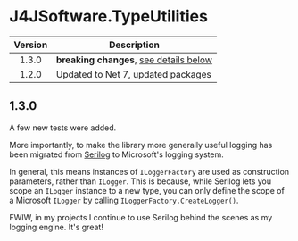 # J4JSoftware.TypeUtilities

|Version|Description|
|:-----:|-----------|
|1.3.0|**breaking changes**, [see details below](#130)|
|1.2.0|Updated to Net 7, updated packages|

## 1.3.0

A few new tests were added.

More importantly, to make the library more generally useful logging has been migrated from [Serilog](https://serilog.net/) to Microsoft's logging
system.

In general, this means instances of `ILoggerFactory` are used as construction parameters, rather than `ILogger`.
This is because, while Serilog lets you scope an `ILogger` instance to a new type, you can only define
the scope of a Microsoft `ILogger` by calling `ILoggerFactory.CreateLogger()`.

FWIW, in my projects I continue to use Serilog behind the scenes as my logging engine. It's great!
